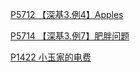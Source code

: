 [P5712 【深基3.例4】Apples](https://www.luogu.com.cn/problem/P5712)
	
[P5714 【深基3.例7】肥胖问题](https://www.luogu.com.cn/problem/P5714)

[P1422 小玉家的电费](https://www.luogu.com.cn/problem/P1422)